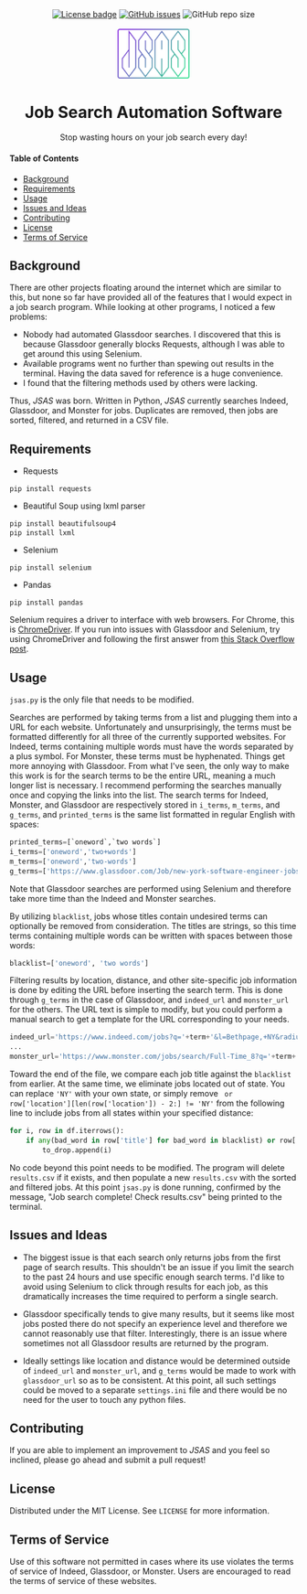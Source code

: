 <div align="center">
  <a href="LICENSE"><img alt="License badge" src="https://img.shields.io/badge/License-MIT-blueviolet?logoWidth=0"></a>
  <a href="https://github.com/tzipor/jsas/issues"><img alt="GitHub issues" src="https://img.shields.io/github/issues/tzipor/jsas?color=blueviolet"></a>
  <img alt="GitHub repo size" src="https://img.shields.io/github/repo-size/tzipor/jsas?color=blueviolet">
</div>

<br>

<div align="center">
  <img alt="Logo goes here" style="width: 25%; height: auto" src="logo.png">
</div>
<h1 align="center">Job Search Automation Software</h1>
<p align ="center">
  Stop wasting hours on your job search every day!
</p>

#### Table of Contents
- [Background](#Background)
- [Requirements](#Requirements)
- [Usage](#Usage)
- [Issues and Ideas](#Issues-and-Ideas)
- [Contributing](#Contributing)
- [License](#License)
- [Terms of Service](#Terms-of-Service)

## Background
There are other projects floating around the internet which are similar to this, but none so far have provided all of the features that I would expect in a job search program. While looking at other programs, I noticed a few problems:
- Nobody had automated Glassdoor searches. I discovered that this is because Glassdoor generally blocks Requests, although I was able to get around this using Selenium.
- Available programs went no further than spewing out results in the terminal. Having the data saved for reference is a huge convenience.
- I found that the filtering methods used by others were lacking.

Thus, *JSAS* was born. Written in Python, *JSAS* currently searches Indeed, Glassdoor, and Monster for jobs. Duplicates are removed, then jobs are sorted, filtered, and returned in a CSV file.

## Requirements
- Requests
```
pip install requests
```
- Beautiful Soup using lxml parser
```
pip install beautifulsoup4
pip install lxml
```
- Selenium
```
pip install selenium
```
- Pandas
```
pip install pandas
```
Selenium requires a driver to interface with web browsers. For Chrome, this is [ChromeDriver](https://sites.google.com/a/chromium.org/chromedriver/downloads). If you run into issues with Glassdoor and Selenium, try using ChromeDriver and following the first answer from [this Stack Overflow post](https://stackoverflow.com/questions/33225947/can-a-website-detect-when-you-are-using-selenium-with-chromedriver).

## Usage
`jsas.py` is the only file that needs to be modified.

Searches are performed by taking terms from a list and plugging them into a URL for each website. Unfortunately and unsurprisingly, the terms must be formatted differently for all three of the currently supported websites. For Indeed, terms containing multiple words must have the words separated by a plus symbol. For Monster, these terms must be hyphenated. Things get more annoying with Glassdoor. From what I've seen, the only way to make this work is for the search terms to be the entire URL, meaning a much longer list is necessary. I recommend performing the searches manually once and copying the links into the list. The search terms for Indeed, Monster, and Glassdoor are respectively stored in `i_terms`, `m_terms`, and `g_terms`, and `printed_terms` is the same list formatted in regular English with spaces:
```python
printed_terms=[`oneword`,`two words`]
i_terms=['oneword','two+words']
m_terms=['oneword','two-words']
g_terms=['https://www.glassdoor.com/Job/new-york-software-engineer-jobs-SRCH_IL.0,8_IC1132348_KO9,26.htm...']
```
Note that Glassdoor searches are performed using Selenium and therefore take more time than the Indeed and Monster searches.

By utilizing `blacklist`, jobs whose titles contain undesired terms can optionally be removed from consideration. The titles are strings, so this time terms containing multiple words can be written with spaces between those words:

```python
blacklist=['oneword', 'two words']
```

Filtering results by location, distance, and other site-specific job information is done by editing the URL before inserting the search term. This is done through `g_terms` in the case of Glassdoor, and `indeed_url` and `monster_url` for the others. The URL text is simple to modify, but you could perform a manual search to get a template for the URL corresponding to your needs.

```python
indeed_url='https://www.indeed.com/jobs?q='+term+'&l=Bethpage,+NY&radius=30&jt=fulltime&explvl=entry_level&fromage=1'
...
monster_url='https://www.monster.com/jobs/search/Full-Time_8?q='+term+'&intcid=skr_navigation_nhpso_searchMain&where=New-York__2c-NY&rad=50&tm=1'
```


Toward the end of the file, we compare each job title against the `blacklist` from earlier. At the same time, we eliminate jobs located out of state. You can replace `'NY'` with your own state, or simply remove ` or row['location'][len(row['location']) - 2:] != 'NY'` from the following line to include jobs from all states within your specified distance:

```python
for i, row in df.iterrows():
    if any(bad_word in row['title'] for bad_word in blacklist) or row['location'][len(row['location']) - 2:] != 'NY':
        to_drop.append(i)
```

No code beyond this point needs to be modified. The program will delete `results.csv` if it exists, and then populate a new `results.csv` with the sorted and filtered jobs. At this point `jsas.py` is done running, confirmed by the message, "Job search complete! Check results.csv" being printed to the terminal.

## Issues and Ideas
- The biggest issue is that each search only returns jobs from the first page of search results. This shouldn't be an issue if you limit the search to the past 24 hours and use specific enough search terms. I'd like to avoid using Selenium to click through results for each job, as this dramatically increases the time required to perform a single search.

- Glassdoor specifically tends to give many results, but it seems like most jobs posted there do not specify an experience level and therefore we cannot reasonably use that filter. Interestingly, there is an issue where sometimes not all Glassdoor results are returned by the program.

- Ideally settings like location and distance would be determined outside of `indeed_url` and `monster_url`, and `g_terms` would be made to work with `glassdoor_url` so as to be consistent. At this point, all such settings could be moved to a separate `settings.ini` file and there would be no need for the user to touch any python files.

## Contributing
If you are able to implement an improvement to *JSAS* and you feel so inclined, please go ahead and submit a pull request!

## License
Distributed under the MIT License. See `LICENSE` for more information.

## Terms of Service
Use of this software not permitted in cases where its use violates the terms of service of Indeed, Glassdoor, or Monster. Users are encouraged to read the terms of service of these websites.
